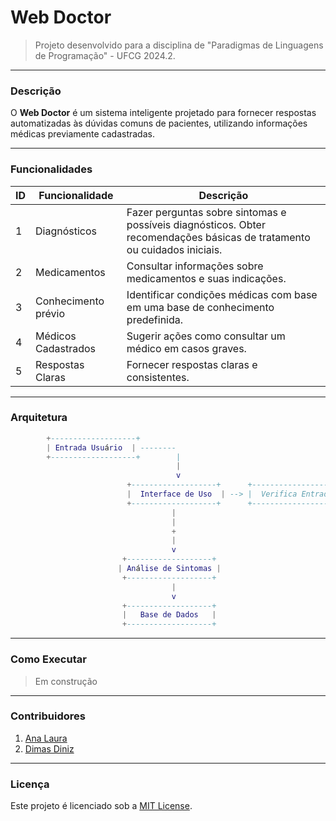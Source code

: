 # Web Doctor

> Projeto desenvolvido para a disciplina de "Paradigmas de Linguagens de Programação" - UFCG 2024.2.

---
### Descrição
O **Web Doctor** é um sistema inteligente projetado para fornecer respostas automatizadas às dúvidas comuns de pacientes, utilizando informações médicas previamente cadastradas. 

---
### Funcionalidades

| ID | Funcionalidade        | Descrição |
|----|----------------------|-------------|
| 1  | Diagnósticos        | Fazer perguntas sobre sintomas e possíveis diagnósticos. Obter recomendações básicas de tratamento ou cuidados iniciais. |
| 2  | Medicamentos         | Consultar informações sobre medicamentos e suas indicações. |
| 3  | Conhecimento prévio  | Identificar condições médicas com base em uma base de conhecimento predefinida. |
| 4  | Médicos Cadastrados | Sugerir ações como consultar um médico em casos graves. |
| 5  | Respostas Claras     | Fornecer respostas claras e consistentes. |

---
### Arquitetura

```lua
        +-------------------+
        | Entrada Usuário  | --------
        +-------------------+        |                       
                                     |                       
                                     v                       
                          +-------------------+      +-------------------+
                          |  Interface de Uso  | --> |  Verifica Entrada |
                          +-------------------+      +-------------------+
                                    |                  
                                    |                 
                                    +
                                    |
                                    v
                         +-------------------+
                        | Análise de Sintomas |
                         +-------------------+
                                    |
                                    v
                         +-------------------+
                         |   Base de Dados   |
                         +-------------------+

```

---
### Como Executar
> Em construção

---
### Contribuidores
1. [Ana Laura](https://www.github.com/anabarrsm)
2. [Dimas Diniz](...)

---
### Licença
Este projeto é licenciado sob a [MIT License](LICENSE).
